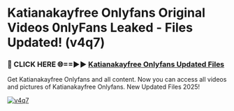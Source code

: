 # Katianakayfree Onlyfans Original Videos 0nlyFans Leaked - Files Updated! (v4q7)

<h3>🔴 CLICK HERE 🌐==►► <a href="https://tinyurl.com/2wckxsce" rel="nofollow">Katianakayfree Onlyfans Updated Files</a></h3>

Get Katianakayfree Onlyfans and all content. Now you can access all videos and pictures of Katianakayfree Onlyfans. New Updated Files 2025!

[![v4q7](https://i.imgur.com/AFduVYN.gif)](https://tinyurl.com/2wckxsce)
